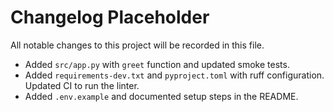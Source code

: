 # Changelog Placeholder

All notable changes to this project will be recorded in this file.

- Added `src/app.py` with `greet` function and updated smoke tests.
- Added `requirements-dev.txt` and `pyproject.toml` with ruff configuration. Updated CI to run the linter.
- Added `.env.example` and documented setup steps in the README.
